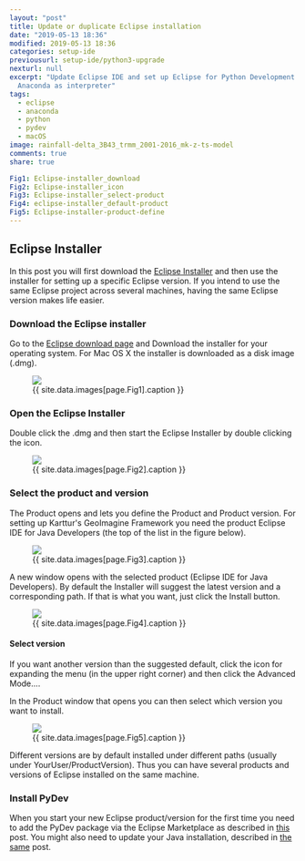 ```yaml
---
layout: "post"
title: Update or duplicate Eclipse installation
date: "2019-05-13 18:36"
modified: 2019-05-13 18:36
categories: setup-ide
previousurl: setup-ide/python3-upgrade
nexturl: null
excerpt: "Update Eclipse IDE and set up Eclipse for Python Development (PyDev) using
  Anaconda as interpreter"
tags:
  - eclipse
  - anaconda
  - python
  - pydev
  - macOS
image: rainfall-delta_3B43_trmm_2001-2016_mk-z-ts-model
comments: true
share: true

Fig1: Eclipse-installer_download
Fig2: Eclipse-installer_icon
Fig3: Eclipse-installer_select-product
Fig4: eclipse-installer_default-product
Fig5: Eclipse-installer-product-define
---
```


## Eclipse Installer

In this post you will first download the [Eclipse Installer](https://www.eclipse.org/downloads/packages/) and then use the installer for setting up a specific Eclipse version. If you intend to use the same Eclipse project across several machines, having the same Eclipse version makes life easier.

### Download the Eclipse installer

Go to the [Eclipse download page](https://www.eclipse.org/downloads/packages/) and Download the installer for your operating system. For Mac OS X the installer is downloaded as a disk image (<span class='file'>.dmg</span>).

<figure>
<img src="{{ site.commonurl }}/images/{{ site.data.images[page.Fig1].file }}">
<figcaption> {{ site.data.images[page.Fig1].caption }} </figcaption>
</figure>

### Open the Eclipse Installer

Double click the <span class='file'>.dmg</span> and then start the <span class='app'>Eclipse Installer</span> by double clicking the icon.

<figure>
<img src="{{ site.commonurl }}/images/{{ site.data.images[page.Fig2].file }}">
<figcaption> {{ site.data.images[page.Fig2].caption }} </figcaption>
</figure>

### Select the product and version

The <span class='window'>Product</span> opens and lets you define the Product and Product version. For setting up Karttur's GeoImagine Framework you need the product <span class='button'>Eclipse IDE for Java Developers</span> (the top of the list in the figure below).

<figure>
<img src="{{ site.commonurl }}/images/{{ site.data.images[page.Fig3].file }}">
<figcaption> {{ site.data.images[page.Fig3].caption }} </figcaption>
</figure>

A new window opens with the selected product (<span class='tab'>Eclipse IDE for Java Developers</span>). By default the Installer will suggest the latest version and a corresponding path. If that is what you want, just click the  <span class='button'>Install</span> button.

<figure>
<img src="{{ site.commonurl }}/images/{{ site.data.images[page.Fig4].file }}">
<figcaption> {{ site.data.images[page.Fig4].caption }} </figcaption>
</figure>

#### Select version

If you want another version than the suggested default, click the icon for expanding the menu (in the upper right corner) and then click the <span class='button'>Advanced Mode...</span>.

In the <span class='tab'>Product</span> window that opens you can then select which version you want to install.

<figure>
<img src="{{ site.commonurl }}/images/{{ site.data.images[page.Fig5].file }}">
<figcaption> {{ site.data.images[page.Fig5].caption }} </figcaption>
</figure>

Different versions are by default installed under different paths (usually under <span class='file'>YourUser/ProductVersion</span>). Thus you can have several products and versions of <span class='app'>Eclipse</span> installed on the same machine.

### Install PyDev

When you start your new <span class='app'>Eclipse</span> product/version for the first time you need to add the PyDev package via the Eclipse Marketplace as described in [this](../install-eclipse/) post. You might also need to update your Java installation, described in [the same](../install-eclipse/) post.
